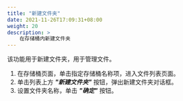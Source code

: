 ```yaml
---
title: "新建文件夹"
date: 2021-11-26T17:09:31+08:00
weight: 20
description: >
    在存储桶内新建文件夹
---
```


该功能用于新建文件夹，用于管理文件。

1. 在存储桶页面，单击指定存储桶名称项，进入文件列表页面。 
2. 单击列表上方 **_"新建文件夹"_** 按钮，弹出新建文件夹对话框。
3. 设置文件夹名称，单击 **_"确定"_** 按钮。
